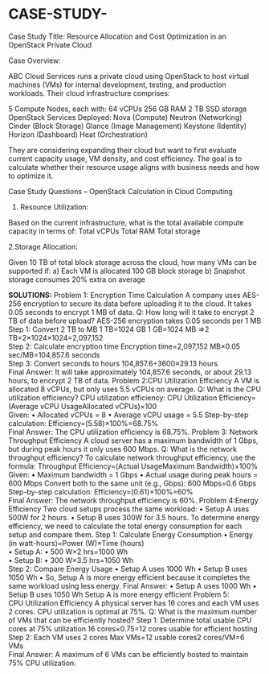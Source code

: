 # CASE-STUDY-

Case Study Title: Resource Allocation and Cost Optimization in an OpenStack Private Cloud

Case Overview:

ABC Cloud Services runs a private cloud using OpenStack to host virtual machines (VMs) for internal development, testing, and production workloads. Their cloud infrastructure comprises:

5 Compute Nodes, each with:
64 vCPUs
256 GB RAM
2 TB SSD storage
OpenStack Services Deployed:
Nova (Compute)
Neutron (Networking)
Cinder (Block Storage)
Glance (Image Management)
Keystone (Identity)
Horizon (Dashboard)
Heat (Orchestration)

They are considering expanding their cloud but want to first evaluate current capacity usage, VM density, and cost efficiency. The goal is to calculate whether their resource usage aligns with business needs and how to optimize it.

Case Study Questions – OpenStack Calculation in Cloud Computing

1. Resource Utilization:

Based on the current infrastructure, what is the total available compute capacity in terms of:
Total vCPUs
Total RAM
Total storage

2.Storage Allocation:

Given 10 TB of total block storage across the cloud, how many VMs can be supported if:
a) Each VM is allocated 100 GB block storage
b) Snapshot storage consumes 20% extra on average

**SOLUTIONS:**
Problem 1: Encryption Time Calculation 
A company uses AES-256 encryption to secure its data before uploading it to the cloud. 
It takes 0.05 seconds to encrypt 1 MB of data. 
Q: How long will it take to encrypt 2 TB of data before upload? 
AES-256 encryption takes 0.05 seconds per 1 MB 
Step 1: Convert 2 TB to MB 
1 TB=1024 GB 
1 GB=1024 MB 
⇒2 TB=2×1024×1024=2,097,152  
Step 2: Calculate encryption time 
Encryption time=2,097,152 MB×0.05 sec/MB=104,857.6 seconds  
Step 3: Convert seconds to hours 
104,857.6÷3600≈29.13 hours  
Final Answer: 
It will take approximately 104,857.6 seconds, or about 29.13 hours, to encrypt 2 TB of data. 
Problem 2:CPU Utilization Efficiency 
A VM is allocated 8 vCPUs, but only uses 5.5 vCPUs on average. 
Q: What is the CPU utilization efficiency? 
CPU utilization efficiency: 
CPU Utilization Efficiency=(Average vCPU UsageAllocated vCPUs)×100  
Given: 
• Allocated vCPUs = 8 
• Average vCPU usage = 5.5 
Step-by-step calculation: 
Efficiency=(5.58)×100%=68.75%  
Final Answer: 
The CPU utilization efficiency is 68.75%. 
Problem 3: Network Throughput Efficiency 
A cloud server has a maximum bandwidth of 1 Gbps, but during peak hours it only 
uses 600 Mbps. 
Q: What is the network throughput efficiency? 
To calculate network throughput efficiency, use the formula: 
Throughput Efficiency=(Actual UsageMaximum Bandwidth)×100%  
Given: 
• Maximum bandwidth = 1 Gbps 
• Actual usage during peak hours = 600 Mbps 
Convert both to the same unit (e.g., Gbps): 
600 Mbps=0.6 Gbps 
Step-by-step calculation: 
Efficiency=(0.61)×100%=60%  
Final Answer: 
The network throughput efficiency is 60%. 
Problem 4:Energy Efficiency 
Two cloud setups process the same workload: 
• Setup A uses 500W for 2 hours. 
• Setup B uses 300W for 3.5 hours. 
To determine energy efficiency, we need to calculate the total energy consumption for 
each setup and compare them. 
Step 1: Calculate Energy Consumption 
• Energy (in watt-hours)=Power (W)×Time (hours)  
•   Setup A: 
• 500 W×2 hrs=1000 Wh  
•   Setup B: 
• 300 W×3.5 hrs=1050 Wh  
Step 2: Compare Energy Usage 
• Setup A uses 1000 Wh 
• Setup B uses 1050 Wh 
• So, Setup A is more energy efficient because it completes the same workload using 
less energy. 
Final Answer: 
• Setup A uses 1000 Wh 
• Setup B uses 1050 Wh 
Setup A is more energy efficient 
Problem 5:  
CPU Utilization Efficiency 
A physical server has 16 cores and each VM uses 2 cores. CPU utilization is optimal at 
75%. 
Q: What is the maximum number of VMs that can be efficiently hosted? 
Step 1: Determine total usable CPU cores at 75% utilization 
16 cores×0.75=12 cores usable for efficient hosting 
Step 2: Each VM uses 2 cores 
Max VMs=12 usable cores2 cores/VM=6 VMs  
Final Answer: 
A maximum of 6 VMs can be efficiently hosted to maintain 75% CPU utilization.
